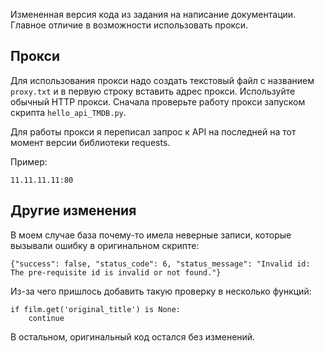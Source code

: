Измененная версия кода из задания на написание документации. Главное отличие в возможности использовать прокси.

## Прокси
Для использования прокси надо создать текстовый файл с названием `proxy.txt` и в первую строку вставить адрес прокси. Используйте обычный HTTP прокси. Сначала проверьте работу прокси запуском скрипта `hello_api_TMDB.py`. 

Для работы прокси я переписал запрос к API на последней на тот момент версии библиотеки requests.

Пример:

```
11.11.11.11:80
```

## Другие изменения
В моем случае база почему-то имела неверные записи, которые вызывали ошибку в оригинальном скрипте:

```
{"success": false, "status_code": 6, "status_message": "Invalid id: The pre-requisite id is invalid or not found."}
```

Из-за чего пришлось добавить такую проверку в несколько функций:

```
if film.get('original_title') is None:
    continue
```

В остальном, оригинальный код остался без изменений.
